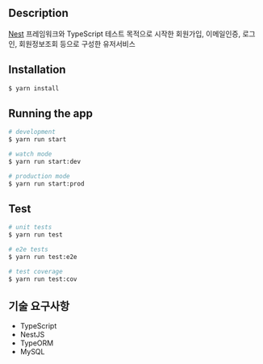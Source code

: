 ## Description

[Nest](https://github.com/nestjs/nest) 프레임워크와 TypeScript 테스트 목적으로 시작한 회원가입, 이메일인증, 로그인, 회원정보조회 등으로 구성한 유저서비스

## Installation

```bash
$ yarn install
```

## Running the app

```bash
# development
$ yarn run start

# watch mode
$ yarn run start:dev

# production mode
$ yarn run start:prod
```

## Test

```bash
# unit tests
$ yarn run test

# e2e tests
$ yarn run test:e2e

# test coverage
$ yarn run test:cov
```
## 기술 요구사항

- TypeScript
- NestJS
- TypeORM
- MySQL